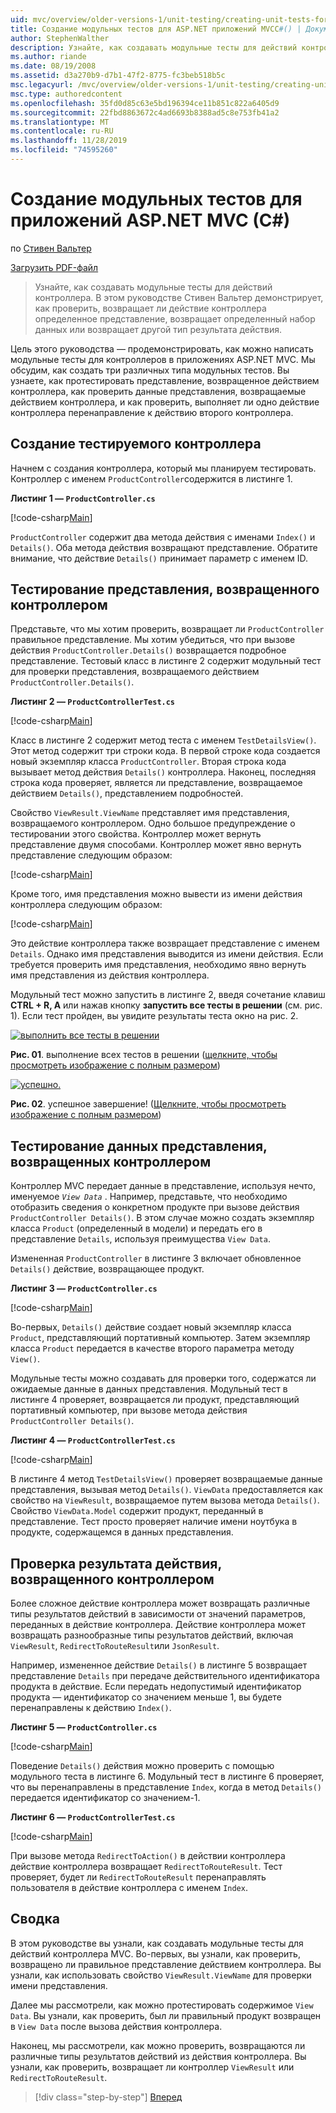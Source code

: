 ```yaml
---
uid: mvc/overview/older-versions-1/unit-testing/creating-unit-tests-for-asp-net-mvc-applications-cs
title: Создание модульных тестов для ASP.NET приложений MVCC#() | Документация Майкрософт
author: StephenWalther
description: Узнайте, как создавать модульные тесты для действий контроллера. В этом руководстве Стивен Вальтер демонстрирует, как проверить, возвращает ли действие контроллера парти...
ms.author: riande
ms.date: 08/19/2008
ms.assetid: d3a270b9-d7b1-47f2-8775-fc3beb518b5c
msc.legacyurl: /mvc/overview/older-versions-1/unit-testing/creating-unit-tests-for-asp-net-mvc-applications-cs
msc.type: authoredcontent
ms.openlocfilehash: 35fd0d85c63e5bd196394ce11b851c822a6405d9
ms.sourcegitcommit: 22fbd8863672c4ad6693b8388ad5c8e753fb41a2
ms.translationtype: MT
ms.contentlocale: ru-RU
ms.lasthandoff: 11/28/2019
ms.locfileid: "74595260"
---
```

# <a name="creating-unit-tests-for-aspnet-mvc-applications-c"></a>Создание модульных тестов для приложений ASP.NET MVC (C#)

по [Стивен Вальтер](https://github.com/StephenWalther)

[Загрузить PDF-файл](https://download.microsoft.com/download/8/4/8/84843d8d-1575-426c-bcb5-9d0c42e51416/ASPNET_MVC_Tutorial_07_CS.pdf)

> Узнайте, как создавать модульные тесты для действий контроллера. В этом руководстве Стивен Вальтер демонстрирует, как проверить, возвращает ли действие контроллера определенное представление, возвращает определенный набор данных или возвращает другой тип результата действия.

Цель этого руководства — продемонстрировать, как можно написать модульные тесты для контроллеров в приложениях ASP.NET MVC. Мы обсудим, как создать три различных типа модульных тестов. Вы узнаете, как протестировать представление, возвращенное действием контроллера, как проверить данные представления, возвращаемые действием контроллера, и как проверить, выполняет ли одно действие контроллера перенаправление к действию второго контроллера.

## <a name="creating-the-controller-under-test"></a>Создание тестируемого контроллера

Начнем с создания контроллера, который мы планируем тестировать. Контроллер с именем `ProductController`содержится в листинге 1.

**Листинг 1 — `ProductController.cs`**

[!code-csharp[Main](creating-unit-tests-for-asp-net-mvc-applications-cs/samples/sample1.cs)]

`ProductController` содержит два метода действия с именами `Index()` и `Details()`. Оба метода действия возвращают представление. Обратите внимание, что действие `Details()` принимает параметр с именем ID.

## <a name="testing-the-view-returned-by-a-controller"></a>Тестирование представления, возвращенного контроллером

Представьте, что мы хотим проверить, возвращает ли `ProductController` правильное представление. Мы хотим убедиться, что при вызове действия `ProductController.Details()` возвращается подробное представление. Тестовый класс в листинге 2 содержит модульный тест для проверки представления, возвращаемого действием `ProductController.Details()`.

**Листинг 2 — `ProductControllerTest.cs`**

[!code-csharp[Main](creating-unit-tests-for-asp-net-mvc-applications-cs/samples/sample2.cs)]

Класс в листинге 2 содержит метод теста с именем `TestDetailsView()`. Этот метод содержит три строки кода. В первой строке кода создается новый экземпляр класса `ProductController`. Вторая строка кода вызывает метод действия `Details()` контроллера. Наконец, последняя строка кода проверяет, является ли представление, возвращаемое действием `Details()`, представлением подробностей.

Свойство `ViewResult.ViewName` представляет имя представления, возвращаемого контроллером. Одно большое предупреждение о тестировании этого свойства. Контроллер может вернуть представление двумя способами. Контроллер может явно вернуть представление следующим образом:

[!code-csharp[Main](creating-unit-tests-for-asp-net-mvc-applications-cs/samples/sample3.cs)]

Кроме того, имя представления можно вывести из имени действия контроллера следующим образом:

[!code-csharp[Main](creating-unit-tests-for-asp-net-mvc-applications-cs/samples/sample4.cs)]

Это действие контроллера также возвращает представление с именем `Details`. Однако имя представления выводится из имени действия. Если требуется проверить имя представления, необходимо явно вернуть имя представления из действия контроллера.

Модульный тест можно запустить в листинге 2, введя сочетание клавиш **CTRL + R, A** или нажав кнопку **запустить все тесты в решении** (см. рис. 1). Если тест пройден, вы увидите результаты теста окно на рис. 2.

[![выполнить все тесты в решении](creating-unit-tests-for-asp-net-mvc-applications-cs/_static/image2.png)](creating-unit-tests-for-asp-net-mvc-applications-cs/_static/image1.png)

**Рис. 01**. выполнение всех тестов в решении ([щелкните, чтобы просмотреть изображение с полным размером](creating-unit-tests-for-asp-net-mvc-applications-cs/_static/image3.png))

[![успешно.](creating-unit-tests-for-asp-net-mvc-applications-cs/_static/image5.png)](creating-unit-tests-for-asp-net-mvc-applications-cs/_static/image4.png)

**Рис. 02**. успешное завершение! ([Щелкните, чтобы просмотреть изображение с полным размером](creating-unit-tests-for-asp-net-mvc-applications-cs/_static/image6.png))

## <a name="testing-the-view-data-returned-by-a-controller"></a>Тестирование данных представления, возвращенных контроллером

Контроллер MVC передает данные в представление, используя нечто, именуемое *`View Data`* . Например, представьте, что необходимо отобразить сведения о конкретном продукте при вызове действия `ProductController Details()`. В этом случае можно создать экземпляр класса `Product` (определенный в модели) и передать его в представление `Details`, используя преимущества `View Data`.

Измененная `ProductController` в листинге 3 включает обновленное `Details()` действие, возвращающее продукт.

**Листинг 3 — `ProductController.cs`**

[!code-csharp[Main](creating-unit-tests-for-asp-net-mvc-applications-cs/samples/sample5.cs)]

Во-первых, `Details()` действие создает новый экземпляр класса `Product`, представляющий портативный компьютер. Затем экземпляр класса `Product` передается в качестве второго параметра методу `View()`.

Модульные тесты можно создавать для проверки того, содержатся ли ожидаемые данные в данных представления. Модульный тест в листинге 4 проверяет, возвращается ли продукт, представляющий портативный компьютер, при вызове метода действия `ProductController Details()`.

**Листинг 4 — `ProductControllerTest.cs`**

[!code-csharp[Main](creating-unit-tests-for-asp-net-mvc-applications-cs/samples/sample6.cs)]

В листинге 4 метод `TestDetailsView()` проверяет возвращаемые данные представления, вызывая метод `Details()`. `ViewData` предоставляется как свойство на `ViewResult`, возвращаемое путем вызова метода `Details()`. Свойство `ViewData.Model` содержит продукт, переданный в представление. Тест просто проверяет наличие имени ноутбука в продукте, содержащемся в данных представления.

## <a name="testing-the-action-result-returned-by-a-controller"></a>Проверка результата действия, возвращенного контроллером

Более сложное действие контроллера может возвращать различные типы результатов действий в зависимости от значений параметров, переданных в действие контроллера. Действие контроллера может возвращать разнообразные типы результатов действий, включая `ViewResult`, `RedirectToRouteResult`или `JsonResult`.

Например, измененное действие `Details()` в листинге 5 возвращает представление `Details` при передаче действительного идентификатора продукта в действие. Если передать недопустимый идентификатор продукта — идентификатор со значением меньше 1, вы будете перенаправлены к действию `Index()`.

**Листинг 5 — `ProductController.cs`**

[!code-csharp[Main](creating-unit-tests-for-asp-net-mvc-applications-cs/samples/sample7.cs)]

Поведение `Details()` действия можно проверить с помощью модульного теста в листинге 6. Модульный тест в листинге 6 проверяет, что вы перенаправлены в представление `Index`, когда в метод `Details()` передается идентификатор со значением-1.

**Листинг 6 — `ProductControllerTest.cs`**

[!code-csharp[Main](creating-unit-tests-for-asp-net-mvc-applications-cs/samples/sample8.cs)]

При вызове метода `RedirectToAction()` в действии контроллера действие контроллера возвращает `RedirectToRouteResult`. Тест проверяет, будет ли `RedirectToRouteResult` перенаправлять пользователя в действие контроллера с именем `Index`.

## <a name="summary"></a>Сводка

В этом руководстве вы узнали, как создавать модульные тесты для действий контроллера MVC. Во-первых, вы узнали, как проверить, возвращено ли правильное представление действием контроллера. Вы узнали, как использовать свойство `ViewResult.ViewName` для проверки имени представления.

Далее мы рассмотрели, как можно протестировать содержимое `View Data`. Вы узнали, как проверить, был ли правильный продукт возвращен в `View Data` после вызова действия контроллера.

Наконец, мы рассмотрели, как можно проверить, возвращаются ли различные типы результатов действий из действия контроллера. Вы узнали, как проверить, возвращает ли контроллер `ViewResult` или `RedirectToRouteResult`.

> [!div class="step-by-step"]
> [Вперед](creating-unit-tests-for-asp-net-mvc-applications-vb.md)
